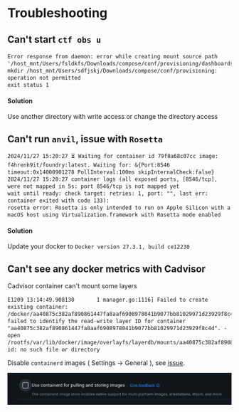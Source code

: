 # Troubleshooting

## Can't start `ctf obs u`
```
Error response from daemon: error while creating mount source path '/host_mnt/Users/fsldkfs/Downloads/compose/conf/provisioning/dashboards/cadvisor/cadvisor.json': mkdir /host_mnt/Users/sdfjskj/Downloads/compose/conf/provisioning: operation not permitted
exit status 1
```

#### Solution

Use another directory with write access or change the directory access

## Can't run `anvil`, issue with `Rosetta`
```
2024/11/27 15:20:27 ⏳ Waiting for container id 79f8a68c07cc image: f4hrenh9it/foundry:latest. Waiting for: &{Port:8546 timeout:0x14000901278 PollInterval:100ms skipInternalCheck:false}
2024/11/27 15:20:27 container logs (all exposed ports, [8546/tcp], were not mapped in 5s: port 8546/tcp is not mapped yet
wait until ready: check target: retries: 1, port: "", last err: container exited with code 133):
rosetta error: Rosetta is only intended to run on Apple Silicon with a macOS host using Virtualization.framework with Rosetta mode enabled
```
#### Solution

Update your docker to `Docker version 27.3.1, build ce12230`

## Can't see any docker metrics with Cadvisor

Cadvisor container can't mount some layers
```
E1209 13:14:49.908130       1 manager.go:1116] Failed to create existing container: /docker/aa40875c382af890861447fa8aaf6908978041b9077bb81029971d23929f8c4d: failed to identify the read-write layer ID for container "aa40875c382af890861447fa8aaf6908978041b9077bb81029971d23929f8c4d". - open /rootfs/var/lib/docker/image/overlayfs/layerdb/mounts/aa40875c382af890861447fa8aaf6908978041b9077bb81029971d23929f8c4d/mount-id: no such file or directory
```

Disable `containerd` images ( Settings -> General ), see [issue](https://github.com/google/cadvisor/pull/3569).

![img.png](img.png)
